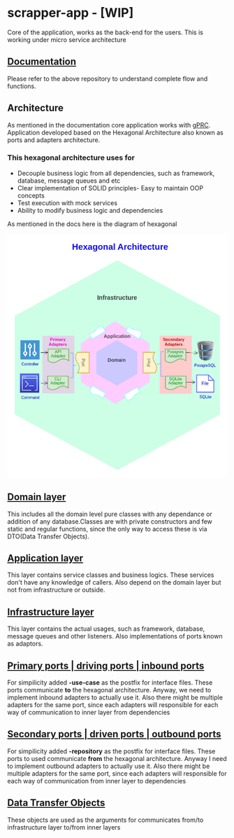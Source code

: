 # scrapper-app - [WIP]

Core of the application, works as the back-end for the users. This is working under micro service architecture


## [Documentation](https://github.com/shaam-codes/scrapper-docs)
Please refer to the above repository to understand complete flow and functions.
## Architecture

As mentioned in the documentation core application works with [gPRC](https://grpc.io/docs/languages/node/). Application developed based on the Hexagonal Architecture also known as ports and adapters architecture.


### This hexagonal architecture uses for

- Decouple business logic from all dependencies, such as framework, database, message queues and etc
- Clear implementation of SOLID principles- Easy to maintain OOP concepts
- Test execution with mock services
- Ability to modify business logic and dependencies

As mentioned in the docs here is the diagram of hexagonal

![high level diagram of services](https://raw.githubusercontent.com/shaam-codes/scrapper-docs/main/diagrams/hexagonal.png)

## [Domain layer](https://github.com/shaam-codes/scrapper-app/tree/main/src/domain)

This includes all the domain level pure classes with any dependance or addition of any database.Classes are with private constructors and few static and regular functions, since the only way to access these is via DTO(Data Transfer Objects).

## [Application layer](https://github.com/shaam-codes/scrapper-app/tree/main/src/application)

This layer contains service classes and business logics. These services don't have any knowledge of callers. Also depend on the domain layer but not from infrastructure or outside.

## [Infrastructure layer](https://github.com/shaam-codes/scrapper-app/tree/main/src/infrastructure)

This layer contains the actual usages, such as framework, database, message queues and other listeners. Also implementations of ports known as adaptors. 

## [Primary ports | driving ports | inbound ports](https://github.com/shaam-codes/scrapper-app/tree/main/src/application/user)

For simpilicity added **-use-case** as the postfix for interface files. These ports communicate **to** the hexagonal architecture. Anyway, we need to implement inbound adapters to actually use it. Also there might be multiple adapters for the same port, since each adapters will responsible for each way of communication to inner layer from dependencies


## [Secondary ports | driven ports | outbound ports](https://github.com/shaam-codes/scrapper-app/tree/main/src/domain)

For simpilicity added **-repository** as the postfix for interface files. These ports to used communicate **from** the hexagonal architecture. Anyway I need to implement outbound adapters to actually use it. Also there might be multiple adapters for the same port, since each adapters will responsible for each way of communication from inner layer to dependencies

## [Data Transfer Objects](https://github.com/shaam-codes/scrapper-app/tree/main/src/application/user/dto)

These objects are used as the arguments for communicates from/to infrastructure layer to/from inner layers
